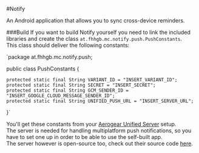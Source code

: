 #Notify

An Android application that allows you to sync cross-device reminders.


###Build
If you want to build Notify yourself you need to link the included libraries and create the class `at.fhhgb.mc.notify.push.PushConstants`.  
This class should deliver the following constants:  

`package at.fhhgb.mc.notify.push;

public class PushConstants {
	
	protected static final String VARIANT_ID = "INSERT_VARIANT_ID";
    protected static final String SECRET = "INSERT_SECRET";
    protected static final String GCM_SENDER_ID = "INSERT_GOOGLE_CLOUD_MESSAGE_SENDER_ID";
    protected static final String UNIFIED_PUSH_URL = "INSERT_SERVER_URL";

}`  

You'll get these constants from your [Aerogear Unified Server](http://aerogear.org/) setup.  
The server is needed for handling multiplatform push notifications, so you have to set one up in order to be able to use the self-built app.  
The server however is open-source too, check out their source code [here](https://github.com/aerogear/aerogear-unifiedpush-server).